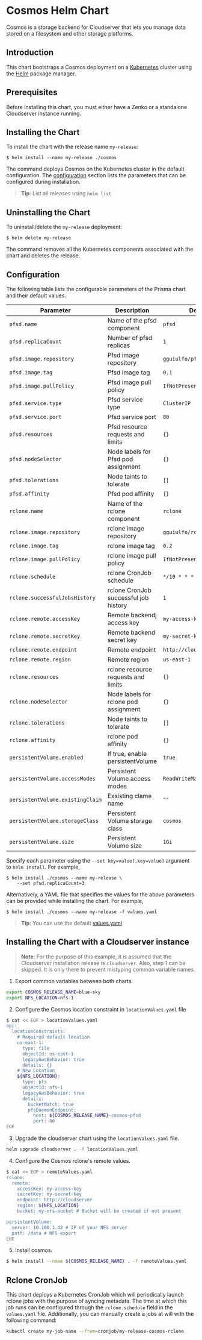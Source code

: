 # Cosmos Helm Chart

Cosmos is a storage backend for Cloudserver that lets you manage data stored on a filesystem and other storage platforms.

## Introduction

This chart bootstraps a Cosmos deployment on a [Kubernetes](http://kubernetes.io) cluster using the [Helm](https://helm.sh) package manager.

## Prerequisites

Before installing this chart, you must either have a Zenko or a standalone Cloudserver instance running.

## Installing the Chart

To install the chart with the release name `my-release`:

```console
$ helm install --name my-release ./cosmos
```

The command deploys Cosmos on the Kubernetes cluster in the default configuration. The [configuration](#configuration) section lists the parameters that can be configured during installation.

> **Tip**: List all releases using `helm list`

## Uninstalling the Chart

To uninstall/delete the `my-release` deployment:

```console
$ helm delete my-release
```

The command removes all the Kubernetes components associated with the chart and deletes the release.

## Configuration

The following table lists the configurable parameters of the Prisma chart and their default values.

| Parameter              | Description                             | Default                      |
| ---------------------- | --------------------------------------- | ---------------------------- |
| `pfsd.name` | Name of the pfsd component | `pfsd` |
| `pfsd.replicaCount` | Number of pfsd replicas| `1` |
| `pfsd.image.repository` | Pfsd image repository  | `gguiulfo/pfsd` |
| `pfsd.image.tag` | Pfsd image tag | `0.1` |
| `pfsd.image.pullPolicy` | Pfsd image pull policy | `IfNotPresent` |
| `pfsd.service.type` | Pfsd service type | `ClusterIP` |
| `pfsd.service.port` | Pfsd service port | `80` |
| `pfsd.resources` | Pfsd resource requests and limits | `{}` |
| `pfsd.nodeSelector` | Node labels for Pfsd pod assignment | `{}` |
| `pfsd.tolerations` | Node taints to tolerate | `[[` |
| `pfsd.affinity` | Pfsd pod affinity | `{}` |
| `rclone.name` | Name of the rclone component | `rclone` |
| `rclone.image.repository` | rclone image repository | `gguiulfo/rclone` |
| `rclone.image.tag` | rclone image tag | `0.2` |
| `rclone.image.pullPolicy` | rclone image pull policy | `IfNotPresent` |
| `rclone.schedule` | rclone CronJob schedule | `*/10 * * * *` |
| `rclone.successfulJobsHistory` | rclone CronJob successful job history | `1` |
| `rclone.remote.accessKey` | Remote backendj access key | `my-access-key` |
| `rclone.remote.secretKey` | Remote backend secret key | `my-secret-key` |
| `rclone.remote.endpoint` | Remote endpoint | `http://cloudserver.local` |
| `rclone.remote.region` | Remote region | `us-east-1` |
| `rclone.resources` | rclone resource requests and limits | `{}` |
| `rclone.nodeSelector` | Node labels for rclone pod assignment | `{}` |
| `rclone.tolerations` | Node taints to tolerate | `[]` |
| `rclone.affinity` | rclone pod affinity | `{}` |
| `persistentVolume.enabled` | If true, enable persistentVolume | `true` |
| `persistentVolume.accessModes` | Persistent Volume access modes | `ReadWriteMany` |
| `persistentVolume.existingClaim` | Exsisting clame name | `""` |
| `persistentVolume.storageClass` | Persistent Volume storage class | `cosmos` |
| `persistentVolume.size` | Persistent Volume size | `1Gi` |

Specify each parameter using the `--set key=value[,key=value]` argument to `helm install`. For example,

```console
$ helm install ./cosmos --name my-release \
    --set pfsd.replicaCount=3
```

Alternatively, a YAML file that specifies the values for the above parameters can be provided while installing the chart. For example,

```console
$ helm install ./cosmos --name my-release -f values.yaml
```

> **Tip**: You can use the default [values.yaml](values.yaml)

## Installing the Chart with a Cloudserver instance

> **Note**: For the purpose of this example, it is assumed that the Cloudserver installation release is `cloudserver`.
Also, step 1 can be skipped. It is only there to prevent mistyping common variable names.

1. Export common variables between both charts.

```bash
export COSMOS_RELEASE_NAME=blue-sky
export NFS_LOCATION=nfs-1
```

2. Configure the Cosmos location constraint in `locationValues.yaml` file

``` bash
$ cat << EOF > locationValues.yaml
api:
  locationConstraints:
    # Required default location
    us-east-1:
      type: file
      objectId: us-east-1
      legacyAwsBehavior: true
      details: {}
    # New Location
    ${NFS_LOCATION}:
      type: pfs
      objectId: nfs-1
      legacyAwsBehavior: true
      details:
        bucketMatch: true
        pfsDaemonEndpoint:
          host: ${COSMOS_RELEASE_NAME}-cosmos-pfsd
          port: 80
EOF
```

3. Upgrade the cloudserver chart using the `locationValues.yaml` file.

```bash
helm upgrade cloudserver . -f locationValues.yaml
```

4. Configure the Cosmos rclone's remote values.

```bash
$ cat << EOF > remoteValues.yaml
rclone:
  remote:
    accessKey: my-access-key
    secretKey: my-secret-key
    endpoint: http://cloudserver
    region: ${NFS_LOCATION}
    bucket: my-nfs-bucket # Bucket will be created if not present

persistentVolume:
  server: 10.100.1.42 # IP of your NFS server
  path: /data # NFS export
EOF
```

5. Install cosmos.

```bash
$ helm install --name ${COSMOS_RELEASE_NAME} . -f remoteValues.yaml
```

## Rclone CronJob

This chart deploys a Kubernetes CronJob which will periodically launch rclone jobs with the
purpose of syncing metadata. The time at which this job runs can be configured through the
`rclone.schedule` field in the `values.yaml` file. Additionally, you can manually create a
jobs at will with the following command:

```sh
kubectl create my-job-name --from=cronjob/my-release-cosmos-rclone
```
